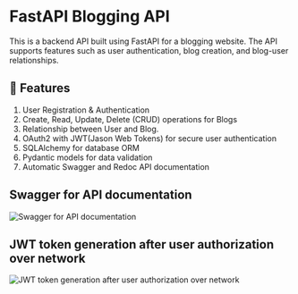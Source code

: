 # FastAPI Blogging API
This is a backend API built using FastAPI for a blogging website. The API supports features such as user authentication, blog creation, and blog-user relationships.

## 🚀 Features
1) User Registration & Authentication
2) Create, Read, Update, Delete (CRUD) operations for Blogs
3) Relationship between User and Blog.
4) OAuth2 with JWT(Jason Web Tokens) for secure user authentication
5) SQLAlchemy for database ORM
6) Pydantic models for data validation
7) Automatic Swagger and Redoc API documentation


## Swagger for API documentation
![Swagger for API documentation](https://github.com/user-attachments/assets/5e572ffb-d679-45dd-8908-7f1ff086d01d)


## JWT token generation after user authorization over network
![JWT token generation after user authorization over network](https://github.com/user-attachments/assets/15c73252-4436-451f-a6bd-4bb767981f62)

 
